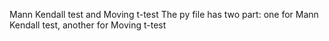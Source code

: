 
Mann Kendall test and Moving t-test
The py file has two part: one for Mann Kendall test, another for Moving t-test
